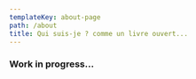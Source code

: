 ```yaml
---
templateKey: about-page
path: /about
title: Qui suis-je ? comme un livre ouvert...
---
```

### Work in progress...